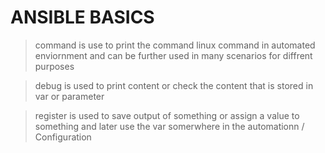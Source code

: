 # ANSIBLE BASICS #



> command is use to print the command linux command in automated enviornment and can be further used in many scenarios for diffrent purposes

> debug is used to print content or check the content that is stored in var or parameter

> register is used to save output of something or assign a value to something and later use the var somerwhere in the automationn / Configuration

